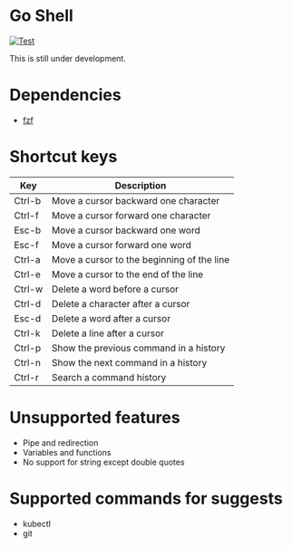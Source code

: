 # Go Shell

[![Test](https://github.com/at-ishikawa/go-shell/actions/workflows/test.yml/badge.svg)](https://github.com/at-ishikawa/go-shell/actions/workflows/test.yml)

This is still under development.

# Dependencies

* [fzf](https://github.com/junegunn/fzf)

# Shortcut keys

| Key | Description |
| --- | ---- |
| Ctrl-b | Move a cursor backward one character |
| Ctrl-f | Move a cursor forward one character |
| Esc-b | Move a cursor backward one word|
| Esc-f | Move a cursor forward one word|
| Ctrl-a | Move a cursor to the beginning of the line |
| Ctrl-e | Move a cursor to the end of the line |
| Ctrl-w | Delete a word before a cursor |
| Ctrl-d | Delete a character after a cursor |
| Esc-d | Delete a word after a cursor |
| Ctrl-k | Delete a line after a cursor |
| Ctrl-p | Show the previous command in a history |
| Ctrl-n | Show the next command in a history |
| Ctrl-r | Search a command history |

# Unsupported features

- Pipe and redirection
- Variables and functions
- No support for string except double quotes

# Supported commands for suggests

- kubectl
- git
